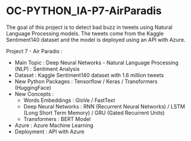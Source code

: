 # OC-PYTHON_IA-P7-AirParadis

The goal of this project is to detect bad buzz in tweets using Natural Language Processing models. The tweets come from the Kaggle Sentiment140 dataset and the model is deployed using an API with Azure.

Project 7 - Air Paradis :
- Main Topic : Deep Neural Networks - Natural Language Processing (NLP) : Sentiment Analysis
- Dataset : Kaggle Sentiment140 dataset with 1.6 million tweets
- New Python Packages : Tensorflow / Keras / Transformers (HuggingFace)
- New Concepts : 
   + Words Embeddings : GloVe / FastText
   + Deep Neural Networks : RNN (Recurrent Neural Networks) / LSTM (Long Short Term Memory) / GRU (Gated Recurrent Units)
   + Transformers : BERT Model
- Azure : Azure Machine Learning
- Deployment : API with Azure
